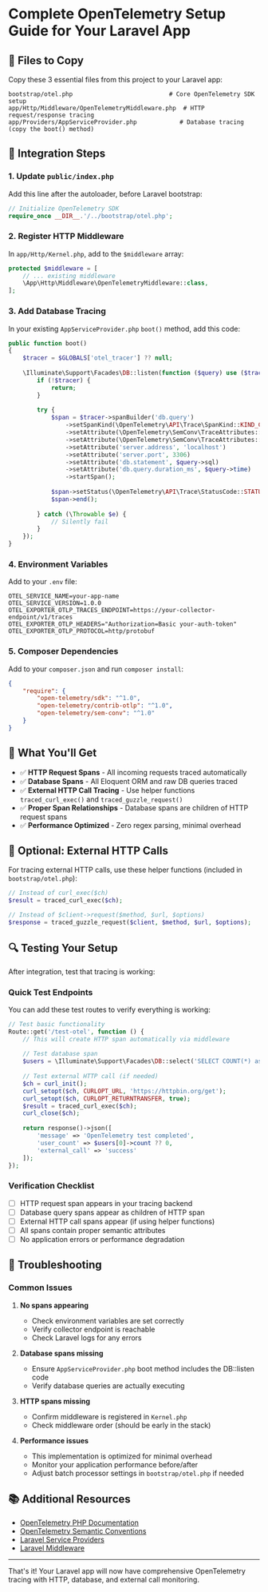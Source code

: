 # Complete OpenTelemetry Setup Guide for Your Laravel App

## 📁 Files to Copy

Copy these 3 essential files from this project to your Laravel app:

```
bootstrap/otel.php                           # Core OpenTelemetry SDK setup
app/Http/Middleware/OpenTelemetryMiddleware.php  # HTTP request/response tracing  
app/Providers/AppServiceProvider.php            # Database tracing (copy the boot() method)
```

## 🔧 Integration Steps

### 1. **Update `public/index.php`**
Add this line after the autoloader, before Laravel bootstrap:

```php
// Initialize OpenTelemetry SDK
require_once __DIR__.'/../bootstrap/otel.php';
```

### 2. **Register HTTP Middleware**
In `app/Http/Kernel.php`, add to the `$middleware` array:

```php
protected $middleware = [
    // ... existing middleware
    \App\Http\Middleware\OpenTelemetryMiddleware::class,
];
```

### 3. **Add Database Tracing**
In your existing `AppServiceProvider.php` `boot()` method, add this code:

```php
public function boot()
{
    $tracer = $GLOBALS['otel_tracer'] ?? null;
    
    \Illuminate\Support\Facades\DB::listen(function ($query) use ($tracer) {
        if (!$tracer) {
            return;
        }
        
        try {
            $span = $tracer->spanBuilder('db.query')
                ->setSpanKind(\OpenTelemetry\API\Trace\SpanKind::KIND_CLIENT)
                ->setAttribute(\OpenTelemetry\SemConv\TraceAttributes::DB_SYSTEM, 'mysql')
                ->setAttribute(\OpenTelemetry\SemConv\TraceAttributes::DB_NAME, $query->connectionName ?? 'laravel')
                ->setAttribute('server.address', 'localhost')
                ->setAttribute('server.port', 3306)
                ->setAttribute('db.statement', $query->sql)
                ->setAttribute('db.query.duration_ms', $query->time)
                ->startSpan();
            
            $span->setStatus(\OpenTelemetry\API\Trace\StatusCode::STATUS_OK);
            $span->end();
            
        } catch (\Throwable $e) {
            // Silently fail
        }
    });
}
```

### 4. **Environment Variables**
Add to your `.env` file:

```env
OTEL_SERVICE_NAME=your-app-name
OTEL_SERVICE_VERSION=1.0.0
OTEL_EXPORTER_OTLP_TRACES_ENDPOINT=https://your-collector-endpoint/v1/traces
OTEL_EXPORTER_OTLP_HEADERS="Authorization=Basic your-auth-token"
OTEL_EXPORTER_OTLP_PROTOCOL=http/protobuf
```

### 5. **Composer Dependencies**
Add to your `composer.json` and run `composer install`:

```json
{
    "require": {
        "open-telemetry/sdk": "^1.0",
        "open-telemetry/contrib-otlp": "^1.0",
        "open-telemetry/sem-conv": "^1.0"
    }
}
```

## 🎯 What You'll Get

- ✅ **HTTP Request Spans** - All incoming requests traced automatically
- ✅ **Database Spans** - All Eloquent ORM and raw DB queries traced  
- ✅ **External HTTP Call Tracing** - Use helper functions `traced_curl_exec()` and `traced_guzzle_request()`
- ✅ **Proper Span Relationships** - Database spans are children of HTTP request spans
- ✅ **Performance Optimized** - Zero regex parsing, minimal overhead

## 🚀 Optional: External HTTP Calls

For tracing external HTTP calls, use these helper functions (included in `bootstrap/otel.php`):

```php
// Instead of curl_exec($ch)
$result = traced_curl_exec($ch);

// Instead of $client->request($method, $url, $options)  
$response = traced_guzzle_request($client, $method, $url, $options);
```

## 🔍 Testing Your Setup

After integration, test that tracing is working:

### Quick Test Endpoints
You can add these test routes to verify everything is working:

```php
// Test basic functionality
Route::get('/test-otel', function () {
    // This will create HTTP span automatically via middleware
    
    // Test database span
    $users = \Illuminate\Support\Facades\DB::select('SELECT COUNT(*) as count FROM users');
    
    // Test external HTTP call (if needed)
    $ch = curl_init();
    curl_setopt($ch, CURLOPT_URL, 'https://httpbin.org/get');
    curl_setopt($ch, CURLOPT_RETURNTRANSFER, true);
    $result = traced_curl_exec($ch);
    curl_close($ch);
    
    return response()->json([
        'message' => 'OpenTelemetry test completed',
        'user_count' => $users[0]->count ?? 0,
        'external_call' => 'success'
    ]);
});
```

### Verification Checklist
- [ ] HTTP request span appears in your tracing backend
- [ ] Database query spans appear as children of HTTP span
- [ ] External HTTP call spans appear (if using helper functions)
- [ ] All spans contain proper semantic attributes
- [ ] No application errors or performance degradation

## 🐛 Troubleshooting

### Common Issues

1. **No spans appearing**
   - Check environment variables are set correctly
   - Verify collector endpoint is reachable
   - Check Laravel logs for any errors

2. **Database spans missing**
   - Ensure `AppServiceProvider.php` boot method includes the DB::listen code
   - Verify database queries are actually executing

3. **HTTP spans missing**
   - Confirm middleware is registered in `Kernel.php`
   - Check middleware order (should be early in the stack)

4. **Performance issues**
   - This implementation is optimized for minimal overhead
   - Monitor your application performance before/after
   - Adjust batch processor settings in `bootstrap/otel.php` if needed

## 📚 Additional Resources

- [OpenTelemetry PHP Documentation](https://opentelemetry.io/docs/php/)
- [OpenTelemetry Semantic Conventions](https://opentelemetry.io/docs/specs/semconv/)
- [Laravel Service Providers](https://laravel.com/docs/providers)
- [Laravel Middleware](https://laravel.com/docs/middleware)

---

That's it! Your Laravel app will now have comprehensive OpenTelemetry tracing with HTTP, database, and external call monitoring.